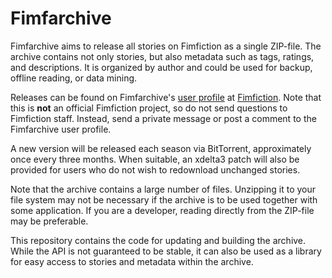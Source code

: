 # Fimfarchive

Fimfarchive aims to release all stories on Fimfiction as a single ZIP-file. The
archive contains not only stories, but also metadata such as tags, ratings, and
descriptions. It is organized by author and could be used for backup, offline
reading, or data mining.

Releases can be found on Fimfarchive's [user profile] at [Fimfiction]. Note
that this is **not** an official Fimfiction project, so do not send questions
to Fimfiction staff. Instead, send a private message or post a comment to the
Fimfarchive user profile.

A new version will be released each season via BitTorrent, approximately once
every three months. When suitable, an xdelta3 patch will also be provided for
users who do not wish to redownload unchanged stories.

Note that the archive contains a large number of files. Unzipping it to your
file system may not be necessary if the archive is to be used together with
some application. If you are a developer, reading directly from the ZIP-file
may be preferable.

This repository contains the code for updating and building the archive. While
the API is not guaranteed to be stable, it can also be used as a library for
easy access to stories and metadata within the archive.

[Fimfiction]: https://www.fimfiction.net
[user profile]: https://www.fimfiction.net/user/116950/Fimfarchive
